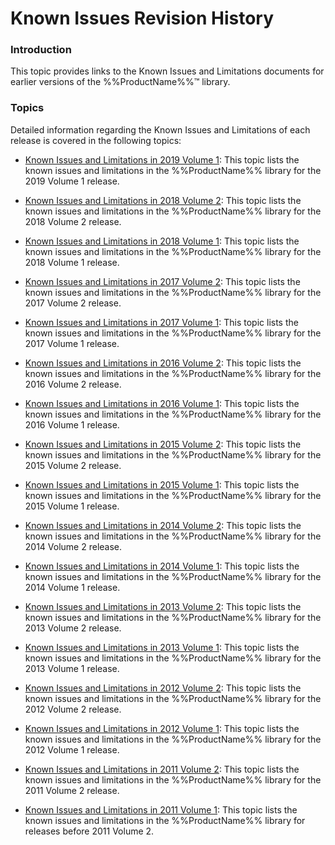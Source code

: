 <!--
|metadata|
{
    "fileName": "known-issues-revision-history",
    "controlName": "",
    "tags": ["Known Issues"]
}
|metadata|
-->

# Known Issues Revision History

### Introduction

This topic provides links to the Known Issues and Limitations documents for earlier versions of the %%ProductName%%™ library.

### Topics

Detailed information regarding the Known Issues and Limitations of each release is covered in the following topics:

- [Known Issues and Limitations in 2019 Volume 1](Known-Issues-and-Limitations-2019-Volume-1.html): This topic lists the known issues and limitations in the %%ProductName%% library for the 2019 Volume 1 release.

- [Known Issues and Limitations in 2018 Volume 2](Known-Issues-and-Limitations-2018-Volume-2.html): This topic lists the known issues and limitations in the %%ProductName%% library for the 2018 Volume 2 release.

- [Known Issues and Limitations in 2018 Volume 1](Known-Issues-and-Limitations-2018-Volume-1.html): This topic lists the known issues and limitations in the %%ProductName%% library for the 2018 Volume 1 release.

- [Known Issues and Limitations in 2017 Volume 2](Known-Issues-and-Limitations-2017-Volume-2.html): This topic lists the known issues and limitations in the %%ProductName%% library for the 2017 Volume 2 release.

- [Known Issues and Limitations in 2017 Volume 1](Known-Issues-and-Limitations-2017-Volume-1.html): This topic lists the known issues and limitations in the %%ProductName%% library for the 2017 Volume 1 release.

- [Known Issues and Limitations in 2016 Volume 2](Known-Issues-and-Limitations-2016-Volume-2.html): This topic lists the known issues and limitations in the %%ProductName%% library for the 2016 Volume 2 release.

- [Known Issues and Limitations in 2016 Volume 1](Known-Issues-and-Limitations-2016-Volume-1.html): This topic lists the known issues and limitations in the %%ProductName%% library for the 2016 Volume 1 release.

- [Known Issues and Limitations in 2015 Volume 2](Known-Issues-and-Limitations-2015-Volume-2.html): This topic lists the known issues and limitations in the %%ProductName%% library for the 2015 Volume 2 release.

- [Known Issues and Limitations in 2015 Volume 1](Known-Issues-and-Limitations-2015-Volume-1.html): This topic lists the known issues and limitations in the %%ProductName%% library for the 2015 Volume 1 release.

- [Known Issues and Limitations in 2014 Volume 2](Known-Issues-and-Limitations-2014-Volume-2.html): This topic lists the known issues and limitations in the %%ProductName%% library for the 2014 Volume 2 release.

- [Known Issues and Limitations in 2014 Volume 1](Known-Issues-and-Limitations-2014-Volume-1.html): This topic lists the known issues and limitations in the %%ProductName%% library for the 2014 Volume 1 release.

- [Known Issues and Limitations in 2013 Volume 2](Known-Issues-and-Limitations-2013-Volume-2.html): This topic lists the known issues and limitations in the %%ProductName%% library for the 2013 Volume 2 release.

- [Known Issues and Limitations in 2013 Volume 1](Known-Issues-and-Limitations-2013-Volume-1.html): This topic lists the known issues and limitations in the %%ProductName%% library for the 2013 Volume 1 release.

- [Known Issues and Limitations in 2012 Volume 2](Known-Issues-and-Limitations-2012-Volume-2.html): This topic lists the known issues and limitations in the %%ProductName%% library for the 2012 Volume 2 release.

- [Known Issues and Limitations in 2012 Volume 1](Known-Issues-and-Limitations-2012-Volume-1.html): This topic lists the known issues and limitations in the %%ProductName%% library for the 2012 Volume 1 release.

- [Known Issues and Limitations in 2011 Volume 2](Known-Issues-and-Limitations-2011-Volume-2.html): This topic lists the known issues and limitations in the %%ProductName%% library for the 2011 Volume 2 release.

- [Known Issues and Limitations in 2011 Volume 1](Known-Issues-and-Limitations-2011-Volume-1.html): This topic lists the known issues and limitations in the %%ProductName%% library for releases before 2011 Volume 2.





 

 

 


